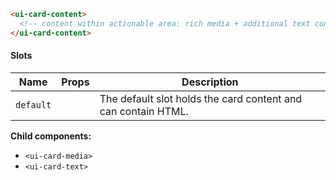 ```html
<ui-card-content>
  <!-- content within actionable area: rich media + additional text content -->
</ui-card-content>
```

#### Slots

| Name      | Props | Description                                                   |
| --------- | ----- | ------------------------------------------------------------- |
| `default` |       | The default slot holds the card content and can contain HTML. |

**Child components:**

- `<ui-card-media>`
- `<ui-card-text>`
